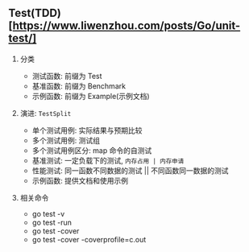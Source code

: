 ## Test(TDD)[https://www.liwenzhou.com/posts/Go/unit-test/]

1. 分类

   - 测试函数: 前缀为 Test
   - 基准函数: 前缀为 Benchmark
   - 示例函数: 前缀为 Example(示例文档)

2. 演进: `TestSplit`

   - 单个测试用例: 实际结果与预期比较
   - 多个测试用例: 测试组
   - 多个测试用例区分: map 命令的自测试
   - 基准测试: 一定负载下的测试, `内存占用 | 内存申请`
   - 性能测试: 同一函数不同数据的测试 || 不同函数同一数据的测试
   - 示例函数: 提供文档和使用示例

3. 相关命令

   - go test -v
   - go test -run
   - go test -cover
   - go test -cover -coverprofile=c.out
